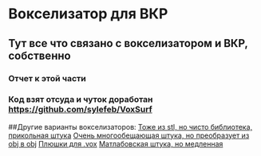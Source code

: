 # Вокселизатор для ВКР
## Тут все что связано с вокселизатором и ВКР, собственно

### Отчет к этой части

### Код взят отсуда и чуток доработан https://github.com/sylefeb/VoxSurf

##Другие варианты вокселизаторов:
[Тоже из stl, но чисто библиотека, прикольная штука](https://github.com/karimnaaji/voxelizer)
[Очень многообещающая штука, но преобразует из obj в obj](https://github.com/kctess5/voxelizer)
[Плюшки для .vox](https://github.com/jpaver/opengametools)
[Матлабовская штука, но медленная](https://www.mathworks.com/matlabcentral/fileexchange/21044-3d-voxelizer)

